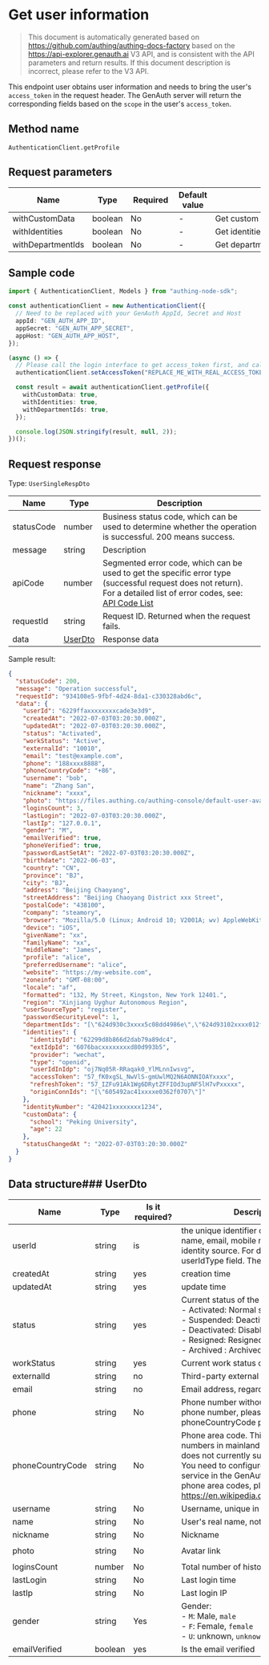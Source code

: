 # Get user information

<!--
Warning ⚠️:
Do not modify this document directly,
https://github.com/Authing/authing-docs-factory
Use this project to generate
-->

<LastUpdated />

> This document is automatically generated based on https://github.com/authing/authing-docs-factory based on the https://api-explorer.genauth.ai V3 API, and is consistent with the API parameters and return results. If this document description is incorrect, please refer to the V3 API.

This endpoint user obtains user information and needs to bring the user's `access_token` in the request header. The GenAuth server will return the corresponding fields based on the `scope` in the user's `access_token`.

## Method name

`AuthenticationClient.getProfile`

## Request parameters

| Name              | Type    | <div style="width:80px">Required</div> | Default value | <div style="width:300px">Description</div> | <div style="width:200px"></div>Sample value</div> |
| ----------------- | ------- | -------------------------------------- | ------------- | ------------------------------------------ | ------------------------------------------------- |
| withCustomData    | boolean | No                                     | -             | Get custom data                            | `true`                                            |
| withIdentities    | boolean | No                                     | -             | Get identities                             | `true`                                            |
| withDepartmentIds | boolean | No                                     | -             | Get department ID list                     | `true`                                            |

## Sample code

```ts
import { AuthenticationClient, Models } from "authing-node-sdk";

const authenticationClient = new AuthenticationClient({
  // Need to be replaced with your GenAuth AppId, Secret and Host
  appId: "GEN_AUTH_APP_ID",
  appSecret: "GEN_AUTH_APP_SECRET",
  appHost: "GEN_AUTH_APP_HOST",
});

(async () => {
  // Please call the login interface to get access_token first, and call the setAccessToken method to set access_token
  authenticationClient.setAccessToken("REPLACE_ME_WITH_REAL_ACCESS_TOKEN");

  const result = await authenticationClient.getProfile({
    withCustomData: true,
    withIdentities: true,
    withDepartmentIds: true,
  });

  console.log(JSON.stringify(result, null, 2));
})();
```

## Request response

Type: `UserSingleRespDto`

| Name       | Type                           | Description                                                                                                                                                                                                                                                                                                                                  |
| ---------- | ------------------------------ | -------------------------------------------------------------------------------------------------------------------------------------------------------------------------------------------------------------------------------------------------------------------------------------------------------------------------------------------- |
| statusCode | number                         | Business status code, which can be used to determine whether the operation is successful. 200 means success.                                                                                                                                                                                                                                 |
| message    | string                         | Description                                                                                                                                                                                                                                                                                                                                  |
| apiCode    | number                         | Segmented error code, which can be used to get the specific error type (successful request does not return). For a detailed list of error codes, see: [API Code List](https://api-explorer.genauth.ai/?tag=group/%E5%BC%80%E5%8F%91%E5%87%86%E5%A4%87#tag/%E5%BC%80%E5%8F%91%E5%87%86%E5%A4%87/%E9%94%99%E8%AF%AF%E5%A4%84%E7%90%86/apiCode) |
| requestId  | string                         | Request ID. Returned when the request fails.                                                                                                                                                                                                                                                                                                 |
| data       | <a href="#UserDto">UserDto</a> | Response data                                                                                                                                                                                                                                                                                                                                |

Sample result:

```json
{
  "statusCode": 200,
  "message": "Operation successful",
  "requestId": "934108e5-9fbf-4d24-8da1-c330328abd6c",
  "data": {
    "userId": "6229ffaxxxxxxxxcade3e3d9",
    "createdAt": "2022-07-03T03:20:30.000Z",
    "updatedAt": "2022-07-03T03:20:30.000Z",
    "status": "Activated",
    "workStatus": "Active",
    "externalId": "10010",
    "email": "test@example.com",
    "phone": "188xxxx8888",
    "phoneCountryCode": "+86",
    "username": "bob",
    "name": "Zhang San",
    "nickname": "xxxx",
    "photo": "https://files.authing.co/authing-console/default-user-avatar.png",
    "loginsCount": 3,
    "lastLogin": "2022-07-03T03:20:30.000Z",
    "lastIp": "127.0.0.1",
    "gender": "M",
    "emailVerified": true,
    "phoneVerified": true,
    "passwordLastSetAt": "2022-07-03T03:20:30.000Z",
    "birthdate": "2022-06-03",
    "country": "CN",
    "province": "BJ",
    "city": "BJ",
    "address": "Beijing Chaoyang",
    "streetAddress": "Beijing Chaoyang District xxx Street",
    "postalCode": "438100",
    "company": "steamory",
    "browser": "Mozilla/5.0 (Linux; Android 10; V2001A; wv) AppleWebKit/537.36 (KHTML, like Gecko) Version/4.0 Chrome/87.0.4280.141 Mobile Safari/537.36 VivoBrowser/10.2.10.0",
    "device": "iOS",
    "givenName": "xx",
    "familyName": "xx",
    "middleName": "James",
    "profile": "alice",
    "preferredUsername": "alice",
    "website": "https://my-website.com",
    "zoneinfo": "GMT-08:00",
    "locale": "af",
    "formatted": "132, My Street, Kingston, New York 12401.",
    "region": "Xinjiang Uyghur Autonomous Region",
    "userSourceType": "register",
    "passwordSecurityLevel": 1,
    "departmentIds": "[\"624d930c3xxxx5c08dd4986e\",\"624d93102xxxx012f33cd2fe\"]",
    "identities": {
      "identityId": "62299d8b866d2dab79a89dc4",
      "extIdpId": "6076bacxxxxxxxxd80d993b5",
      "provider": "wechat",
      "type": "openid",
      "userIdInIdp": "oj7Nq05R-RRaqak0_YlMLnnIwsvg",
      "accessToken": "57_fK0xgSL_NwVlS-gmUwlMQ2N6AONNIOAYxxxx",
      "refreshToken": "57_IZFu91Ak1Wg6DRytZFFIOd3upNF5lH7vPxxxxx",
      "originConnIds": "[\"605492ac41xxxxe0362f0707\"]"
    },
    "identityNumber": "420421xxxxxxxx1234",
    "customData": {
      "school": "Peking University",
      "age": 22
    },
    "statusChangedAt ": "2022-07-03T03:20:30.000Z"
  }
}
```

## Data structure### <a id="UserDto"></a> UserDto

| Name             | Type    | <div style="width :80px">Is it required?</div> | <div style="width:300px">Description</div>                                                                                                                                                                                                                                                                                                                                       | <div style="width:200px">Example value</div>                       |
| ---------------- | ------- | ---------------------------------------------- | -------------------------------------------------------------------------------------------------------------------------------------------------------------------------------------------------------------------------------------------------------------------------------------------------------------------------------------------------------------------------------- | ------------------------------------------------------------------ |
| userId           | string  | is                                             | the unique identifier of the user, which can be user ID, user name, email, mobile number, externalId, or ID in an external identity source. For details, see the description of the userIdType field. The default is user id .                                                                                                                                                   | `6229ffaxxxxxxxxcade3e3d9`                                         |
| createdAt        | string  | yes                                            | creation time                                                                                                                                                                                                                                                                                                                                                                    | `2022-07-03T03:20:30.000Z`                                         |
| updatedAt        | string  | yes                                            | update time                                                                                                                                                                                                                                                                                                                                                                      | `2022-07-03T03:20:30.000Z`                                         |
| status           | string  | yes                                            | Current status of the account:<br>- Activated: Normal status<br>- Suspended: Deactivated<br>- Deactivated: Disabled<br>- Resigned: Resigned<br>- Archived : Archived<br>                                                                                                                                                                                                         | Suspended                                                          |
| workStatus       | string  | yes                                            | Current work status of the account                                                                                                                                                                                                                                                                                                                                               | Closed                                                             |
| externalId       | string  | no                                             | Third-party external ID                                                                                                                                                                                                                                                                                                                                                          | `10010`                                                            |
| email            | string  | no                                             | Email address, regardless of email address Case                                                                                                                                                                                                                                                                                                                                  | `test@example.com`                                                 |
| phone            | string  | No                                             | Phone number without area code. If it is an international phone number, please specify the area code in the phoneCountryCode parameter.                                                                                                                                                                                                                                          | `188xxxx8888`                                                      |
| phoneCountryCode | string  | No                                             | Phone area code. This parameter is optional for phone numbers in mainland China. The GenAuth SMS service does not currently support international phone numbers. You need to configure the corresponding international SMS service in the GenAuth console. For a complete list of phone area codes, please refer to https://en.wikipedia.org/wiki/List_of_country_calling_codes. | `+86`                                                              |
| username         | string  | No                                             | Username, unique in the user pool                                                                                                                                                                                                                                                                                                                                                | `bob`                                                              |
| name             | string  | No                                             | User's real name, not unique                                                                                                                                                                                                                                                                                                                                                     | `Zhang San`                                                        |
| nickname         | string  | No                                             | Nickname                                                                                                                                                                                                                                                                                                                                                                         | `Zhang San`                                                        |
| photo            | string  | No                                             | Avatar link                                                                                                                                                                                                                                                                                                                                                                      | `https://files.authing.co/authing-console/default-user-avatar.png` |
| loginsCount      | number  | No                                             | Total number of historical logins                                                                                                                                                                                                                                                                                                                                                | `3`                                                                |
| lastLogin        | string  | No                                             | Last login time                                                                                                                                                                                                                                                                                                                                                                  | `2022-07-03T03:20:30.000Z`                                         |
| lastIp           | string  | No                                             | Last login IP                                                                                                                                                                                                                                                                                                                                                                    | `127.0.0.1`                                                        |
| gender           | string  | Yes                                            | Gender:<br>- `M`: Male, `male`<br>- `F`: Female, `female`<br>- `U`: unknown, `unknown`<br>                                                                                                                                                                                                                                                                                       | M                                                                  |
| emailVerified    | boolean | yes                                            | Is the email verified                                                                                                                                                                                                                                                                                                                                                            | `true`                                                             |

